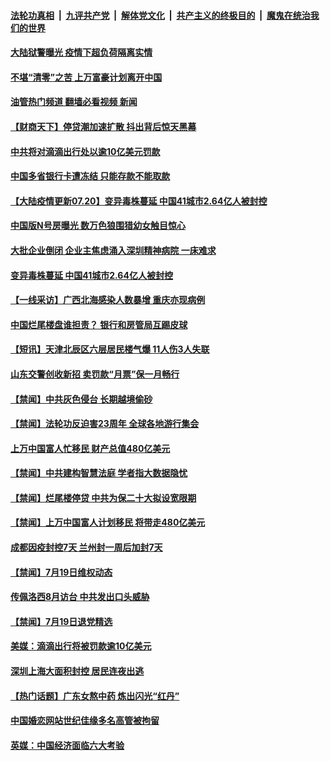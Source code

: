####  [法轮功真相](../../../../basic/blob/master/README.md?t=07201002) &nbsp;|&nbsp; [九评共产党](../../../../9ping.md/blob/master/README.md?t=07201002) &nbsp;|&nbsp; [解体党文化](../../../../jtdwh.md/blob/master/README.md?t=07201002)  &nbsp;|&nbsp; [共产主义的终极目的](../../../../gczydzjmd.md/blob/master/README.md?t=07201002) &nbsp;|&nbsp; [魔鬼在统治我们的世界](../../../../mgztzwmdsj.md/blob/master/README.md?t=07201002) 

#### [大陆狱警曝光 疫情下超负荷隔离实情](../pages/prog204/a103482952.md?t=07201002) 

#### [不堪“清零”之苦 上万富豪计划离开中国](../pages/prog204/a103482958.md?t=07201002) 

#### [油管热门频道 翻墙必看视频 新闻](http://45.76.130.85:81/youtube.html?07201002)

#### [【财商天下】停贷潮加速扩散 抖出背后惊天黑幕](../pages/prog204/a103482995.md?t=07201002) 

#### [中共将对滴滴出行处以逾10亿美元罚款](../pages/prog204/a103482962.md?t=07201002) 

#### [中国多省银行卡遭冻结 只能存款不能取款](../pages/prog204/a103482964.md?t=07201002) 

#### [【大陆疫情更新07.20】变异毒株蔓延 中国41城市2.64亿人被封控](../pages/prog204/a103480985.md?t=07201002) 

#### [中国版N号房曝光 数万色狼围猎幼女触目惊心](../pages/prog204/a103482888.md?t=07201002) 

#### [大批企业倒闭 企业主焦虑涌入深圳精神病院 一床难求](../pages/prog204/a103482771.md?t=07201002) 

#### [变异毒株蔓延 中国41城市2.64亿人被封控](../pages/prog204/a103482832.md?t=07201002) 

#### [【一线采访】广西北海感染人数暴增 重庆亦现病例](../pages/prog204/a103482739.md?t=07201002) 

#### [中国烂尾楼盘谁担责？ 银行和房管局互踢皮球](../pages/prog204/a103482810.md?t=07201002) 

#### [【短讯】天津北辰区六层居民楼气爆 11人伤3人失联](../pages/prog204/a103482734.md?t=07201002) 

#### [山东交警创收新招 卖罚款“月票”保一月畅行](../pages/prog204/a103482681.md?t=07201002) 

#### [【禁闻】中共灰色侵台 长期越境偷砂](../pages/prog204/a103482616.md?t=07201002) 

#### [【禁闻】法轮功反迫害23周年 全球各地游行集会](../pages/prog204/a103482618.md?t=07201002) 

#### [上万中国富人忙移民 财产总值480亿美元](../pages/prog204/a103482636.md?t=07201002) 

#### [【禁闻】中共建构智慧法庭 学者指大数据隐忧](../pages/prog204/a103482611.md?t=07201002) 

#### [【禁闻】烂尾楼停贷 中共为保二十大拟设宽限期](../pages/prog204/a103482630.md?t=07201002) 


#### [【禁闻】上万中国富人计划移民 将带走480亿美元](../pages/prog204/a103482602.md?t=07201002) 

#### [成都因疫封控7天 兰州封一周后加封7天](../pages/prog204/a103482588.md?t=07201002) 

#### [【禁闻】7月19日维权动态](../pages/prog204/a103482604.md?t=07201002) 

#### [传佩洛西8月访台 中共发出口头威胁](../pages/prog204/a103482595.md?t=07201002) 

#### [【禁闻】7月19日退党精选](../pages/prog204/a103482605.md?t=07201002) 

#### [美媒：滴滴出行将被罚款逾10亿美元](../pages/prog204/a103482545.md?t=07201002) 

#### [深圳上海大面积封控 居民连夜出逃](../pages/prog204/a103482393.md?t=07201002) 

#### [【热门话题】广东女熬中药 炼出闪光“红丹”](../pages/prog204/a103482355.md?t=07201002) 

#### [中国婚恋网站世纪佳缘多名高管被拘留](../pages/prog204/a103482386.md?t=07201002) 


#### [英媒：中国经济面临六大考验](../pages/prog204/a103482365.md?t=07201002) 

<img src='http://gfw-breaker.win/goodnews/indexes/prog204.md' width='0px' height='0px'/>
